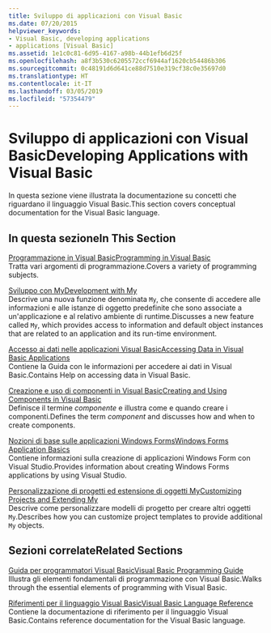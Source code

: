 ```yaml
---
title: Sviluppo di applicazioni con Visual Basic
ms.date: 07/20/2015
helpviewer_keywords:
- Visual Basic, developing applications
- applications [Visual Basic]
ms.assetid: 1e1c0c81-6d95-4167-a98b-44b1efb6d25f
ms.openlocfilehash: a8f3b530c6205572ccf6944af1620cb54486b306
ms.sourcegitcommit: 0c48191d6d641ce88d7510e319cf38c0e35697d0
ms.translationtype: HT
ms.contentlocale: it-IT
ms.lasthandoff: 03/05/2019
ms.locfileid: "57354479"
---
```

# <a name="developing-applications-with-visual-basic"></a><span data-ttu-id="21ca8-102">Sviluppo di applicazioni con Visual Basic</span><span class="sxs-lookup"><span data-stu-id="21ca8-102">Developing Applications with Visual Basic</span></span>
<span data-ttu-id="21ca8-103">In questa sezione viene illustrata la documentazione su concetti che riguardano il linguaggio Visual Basic.</span><span class="sxs-lookup"><span data-stu-id="21ca8-103">This section covers conceptual documentation for the Visual Basic language.</span></span>  
  
## <a name="in-this-section"></a><span data-ttu-id="21ca8-104">In questa sezione</span><span class="sxs-lookup"><span data-stu-id="21ca8-104">In This Section</span></span>  
 [<span data-ttu-id="21ca8-105">Programmazione in Visual Basic</span><span class="sxs-lookup"><span data-stu-id="21ca8-105">Programming in Visual Basic</span></span>](../../visual-basic/developing-apps/programming/index.md)  
 <span data-ttu-id="21ca8-106">Tratta vari argomenti di programmazione.</span><span class="sxs-lookup"><span data-stu-id="21ca8-106">Covers a variety of programming subjects.</span></span>  
  
 [<span data-ttu-id="21ca8-107">Sviluppo con My</span><span class="sxs-lookup"><span data-stu-id="21ca8-107">Development with My</span></span>](../../visual-basic/developing-apps/development-with-my/index.md)  
 <span data-ttu-id="21ca8-108">Descrive una nuova funzione denominata `My`, che consente di accedere alle informazioni e alle istanze di oggetto predefinite che sono associate a un'applicazione e al relativo ambiente di runtime.</span><span class="sxs-lookup"><span data-stu-id="21ca8-108">Discusses a new feature called `My`, which provides access to information and default object instances that are related to an application and its run-time environment.</span></span>  
  
 [<span data-ttu-id="21ca8-109">Accesso ai dati nelle applicazioni Visual Basic</span><span class="sxs-lookup"><span data-stu-id="21ca8-109">Accessing Data in Visual Basic Applications</span></span>](../../visual-basic/developing-apps/accessing-data.md)  
 <span data-ttu-id="21ca8-110">Contiene la Guida con le informazioni per accedere ai dati in Visual Basic.</span><span class="sxs-lookup"><span data-stu-id="21ca8-110">Contains Help on accessing data in Visual Basic.</span></span>  
  
 [<span data-ttu-id="21ca8-111">Creazione e uso di componenti in Visual Basic</span><span class="sxs-lookup"><span data-stu-id="21ca8-111">Creating and Using Components in Visual Basic</span></span>](../../visual-basic/developing-apps/creating-and-using-components.md)  
 <span data-ttu-id="21ca8-112">Definisce il termine *componente* e illustra come e quando creare i componenti.</span><span class="sxs-lookup"><span data-stu-id="21ca8-112">Defines the term *component* and discusses how and when to create components.</span></span>  
  
 [<span data-ttu-id="21ca8-113">Nozioni di base sulle applicazioni Windows Forms</span><span class="sxs-lookup"><span data-stu-id="21ca8-113">Windows Forms Application Basics</span></span>](../../visual-basic/developing-apps/windows-forms/index.md)  
 <span data-ttu-id="21ca8-114">Contiene informazioni sulla creazione di applicazioni Windows Form con Visual Studio.</span><span class="sxs-lookup"><span data-stu-id="21ca8-114">Provides information about creating Windows Forms applications by using Visual Studio.</span></span>  
  
 [<span data-ttu-id="21ca8-115">Personalizzazione di progetti ed estensione di oggetti My</span><span class="sxs-lookup"><span data-stu-id="21ca8-115">Customizing Projects and Extending My</span></span>](../../visual-basic/developing-apps/customizing-extending-my/index.md)  
 <span data-ttu-id="21ca8-116">Descrive come personalizzare modelli di progetto per creare altri oggetti `My`.</span><span class="sxs-lookup"><span data-stu-id="21ca8-116">Describes how you can customize project templates to provide additional `My` objects.</span></span>  
  
## <a name="related-sections"></a><span data-ttu-id="21ca8-117">Sezioni correlate</span><span class="sxs-lookup"><span data-stu-id="21ca8-117">Related Sections</span></span>  
 [<span data-ttu-id="21ca8-118">Guida per programmatori Visual Basic</span><span class="sxs-lookup"><span data-stu-id="21ca8-118">Visual Basic Programming Guide</span></span>](../../visual-basic/programming-guide/index.md)  
 <span data-ttu-id="21ca8-119">Illustra gli elementi fondamentali di programmazione con Visual Basic.</span><span class="sxs-lookup"><span data-stu-id="21ca8-119">Walks through the essential elements of programming with Visual Basic.</span></span>  
  
 [<span data-ttu-id="21ca8-120">Riferimenti per il linguaggio Visual Basic</span><span class="sxs-lookup"><span data-stu-id="21ca8-120">Visual Basic Language Reference</span></span>](../../visual-basic/language-reference/index.md)  
 <span data-ttu-id="21ca8-121">Contiene la documentazione di riferimento per il linguaggio Visual Basic.</span><span class="sxs-lookup"><span data-stu-id="21ca8-121">Contains reference documentation for the Visual Basic language.</span></span>
